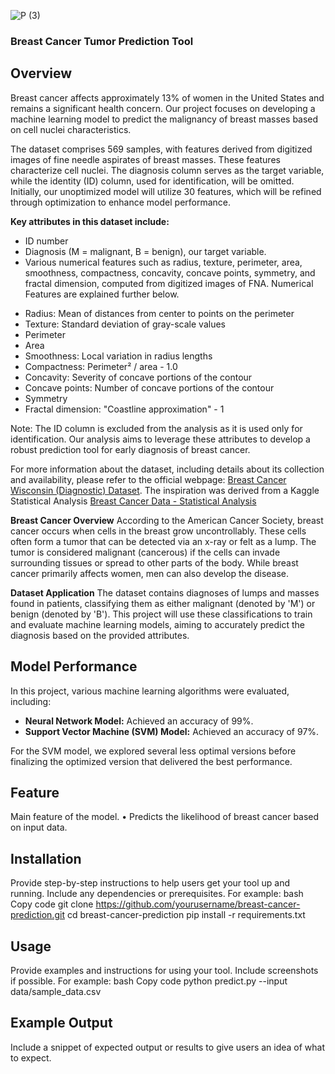 ![P (3)](https://github.com/user-attachments/assets/f49ff719-4ad9-47e9-aff1-ce9f7ae2e75e)

### Breast Cancer Tumor Prediction Tool
## Overview
Breast cancer affects approximately 13% of women in the United States and remains a significant health concern. Our project focuses on developing a machine learning model to predict the malignancy of breast masses based on cell nuclei characteristics. 

The dataset comprises 569 samples, with features derived from digitized images of fine needle aspirates of breast masses. These features characterize cell nuclei. The diagnosis column serves as the target variable, while the identity (ID) column, used for identification, will be omitted. Initially, our unoptimized model will utilize 30 features, which will be refined through optimization to enhance model performance.

**Key attributes in this dataset include:**
- ID number
- Diagnosis (M = malignant, B = benign), our target variable.
- Various numerical features such as radius, texture, perimeter, area, smoothness, compactness, concavity, concave points, symmetry, and fractal dimension, computed from digitized images of FNA. Numerical Features are explained further below.

+ Radius: Mean of distances from center to points on the perimeter
+ Texture: Standard deviation of gray-scale values
+ Perimeter
+ Area
+ Smoothness: Local variation in radius lengths
+ Compactness: Perimeter² / area - 1.0
+ Concavity: Severity of concave portions of the contour
+ Concave points: Number of concave portions of the contour
+ Symmetry
+ Fractal dimension: "Coastline approximation" - 1
  
Note: The ID column is excluded from the analysis as it is used only for identification.
Our analysis aims to leverage these attributes to develop a robust prediction tool for early diagnosis of breast cancer.

For more information about the dataset, including details about its collection and availability, please refer to the official webpage:
 [Breast Cancer Wisconsin (Diagnostic) Dataset](https://archive.ics.uci.edu/dataset/17/breast+cancer+wisconsin+diagnostic).
 The inspiration was derived from a Kaggle Statistical Analysis  [Breast Cancer Data - Statistical Analysis
](https://archive.ics.uci.edu/dataset/17/breast+cancer+wisconsin+diagnostichttps://www.kaggle.com/code/rohithpai/breast-cancer-data-statistical-analysis)


**Breast Cancer Overview**
According to the American Cancer Society, breast cancer occurs when cells in the breast grow uncontrollably. These cells often form a tumor that can be detected via an x-ray or felt as a lump. The tumor is considered malignant (cancerous) if the cells can invade surrounding tissues or spread to other parts of the body. While breast cancer primarily affects women, men can also develop the disease.

**Dataset Application**
The dataset contains diagnoses of lumps and masses found in patients, classifying them as either malignant (denoted by 'M') or benign (denoted by 'B'). This project will use these classifications to train and evaluate machine learning models, aiming to accurately predict the diagnosis based on the provided attributes.

## Model Performance
In this project, various machine learning algorithms were evaluated, including:
+ **Neural Network Model:** Achieved an accuracy of 99%.
+ **Support Vector Machine (SVM) Model:** Achieved an accuracy of 97%.
  
For the SVM model, we explored several less optimal versions before finalizing the optimized version that delivered the best performance.

## Feature
Main feature of the model.
•	Predicts the likelihood of breast cancer based on input data.

## Installation
Provide step-by-step instructions to help users get your tool up and running. Include any dependencies or prerequisites. For example:
bash
Copy code
git clone https://github.com/yourusername/breast-cancer-prediction.git
cd breast-cancer-prediction
pip install -r requirements.txt
## Usage
Provide examples and instructions for using your tool. Include screenshots if possible. For example:
bash
Copy code
python predict.py --input data/sample_data.csv
## Example Output
Include a snippet of expected output or results to give users an idea of what to expect.

